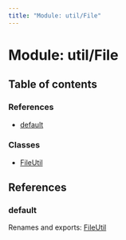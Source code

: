 ```yaml
---
title: "Module: util/File"
---
```


# Module: util/File

## Table of contents

### References

- [default](util_file.md#default)

### Classes

- [FileUtil](../classes/util_file.fileutil.md)

## References

### default

Renames and exports: [FileUtil](../classes/util_file.fileutil.md)
